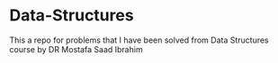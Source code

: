 # Data-Structures
This a repo for problems that I have been solved from Data Structures course by DR Mostafa Saad Ibrahim
